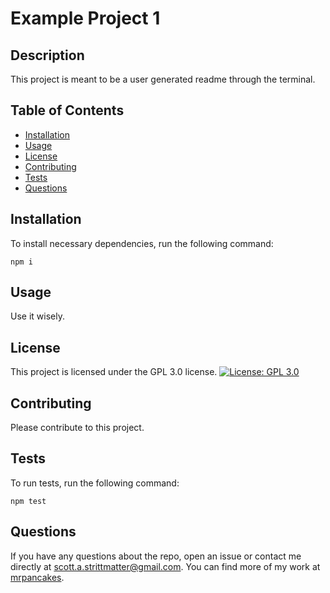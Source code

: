 # Example Project 1
   ## Description
   This project is meant to be a user generated readme through the terminal.
   ## Table of Contents 
   * [Installation](#installation)
   * [Usage](#usage)
   * [License](#license)
   * [Contributing](#contributing)
   * [Tests](#tests)
   * [Questions](#questions)
   ## Installation
   To install necessary dependencies, run the following command:
  
   ```
   npm i
   ```
   ## Usage
   Use it wisely.
  
   ## License
   This project is licensed under the GPL 3.0 license. [![License: GPL 3.0](https://img.shields.io/badge/License-GPL%203.0-blue.svg)](https://opensource.org/licenses/GPL-3.0)
  
   ## Contributing
   Please contribute to this project.
   ## Tests
   To run tests, run the following command:
   ```
   npm test
   ```
   ## Questions
   If you have any questions about the repo, open an issue or contact me directly at [scott.a.strittmatter@gmail.com](mailto:scott.a.strittmatter@gmail.com). You can find more of my work at [mrpancakes](https://github.com/mrpancakes/).